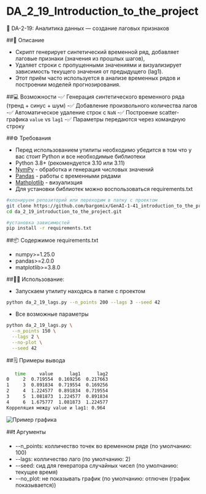 # DA_2_19_Introduction_to_the_project
🧮 DA-2-19: Аналитика данных — создание лаговых признаков

##📘 Описание
- Скрипт генерирует синтетический временной ряд, добавляет лаговые признаки (значения из прошлых шагов),
- Удаляет строки с пропущенными значениями и визуализирует зависимость текущего значения от предыдущего (lag1).
- Этот приём часто используется в анализе временных рядов и построении моделей прогнозирования.

##💻 Возможности
-✅ Генерация синтетического временного ряда (тренд + синус + шум)
-✅ Добавление произвольного количества лагов
-✅ Автоматическое удаление строк с `NaN`
-✅ Построение scatter-графика `value` vs `lag1`
-✅ Параметры передаются через командную строку

##⚙️ Требования
- Перед использованием утилиты необходимо убедится в том что у вас стоит Python и все необходимые библиотеки
- Python 3.8+ (рекомендуется 3.10 или 3.11)
- [NymPy](https://numpy.org/) - обработка и генерация числовых значений
- [Pandas](https://pandas.pydata.org/) - работы с временными рядами
- [Mathplotlib](https://matplotlib.org/) - визуализция
- Для установки библиотек можно воспользоваться requirements.txt
```bash
#клонируем репозиторий или переходим в папку с проектом
git clone https://github.com/bargomix/GenAI-1-41_introduction_to_the_project.git
cd da_2_19_introduction_to_the_project.git

#установка зависимостей
pip install -r requirements.txt
```

##📦 Содержимое requirements.txt
- numpy>=1.25.0
- pandas>=2.0.0
- matplotlib>=3.8.0

##🏃‍♂️ Использование:
- Запускаем утилиту находясь в папке с проектом
```bash
python da_2_19_lags.py --n_points 200 --lags 3 --seed 42 
```
- Все возможные параметры
```bash
python da_2_19_lags.py \
  --n_points 150 \
  --lags 2 \
  --no-plot \
  --seed 42
```

##🗒 Примеры вывода
```bash
   time     value      lag1      lag2
0     2  0.719554  0.169256  0.217663
1     3  0.891834  0.719554  0.169256
2     4  1.224577  0.891834  0.719554
3     5  1.081873  1.224577  0.891834
4     6  1.675777  1.081873  1.224577
Корреляция между value и lag1: 0.964
```
![Пример графика]()

##❗️ Аргументы
- --n_points: колличество точек во временном ряде (по умолчанию: 100)
- --lags: колличество лаго (по умолчанию: 2)
- --seed: сид для генератора случайных чисел (по умолчанию: текущее время)
- --no_plot: не показывать график (по умолчанию: отлючен (график показывается))
